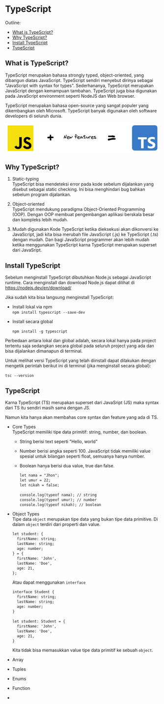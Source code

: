 # TypeScript <!-- omit in toc -->

Outline:
- [What is TypeScript?](#what-is-typescript)
- [Why TypeScript?](#why-typescript)
- [Install TypeScript](#install-typescript)
- [TypeScript](#typescript)

## What is TypeScript?
 
TypeScript merupakan bahasa strongly typed, object-oriented, yang dibangun diatas JavaScript. TypeScript sendiri menyebut dirinya sebagai "JavaScript with syntax for types". Sederhananya, TypeScript merupakan JavaScript dengan kemampuan tambahan. TypeScript juga bisa digunakan pada JavaScript environment seperti NodeJS dan Web browser.

TypeScript merupakan bahasa open-source yang sangat populer yang dikembangkan oleh Microsoft. TypeScript banyak digunakan oleh software developers di seluruh dunia.

!["TS"](materi-bootcamp/../Ts.png)

## Why TypeScript?

1. Static-typing  
   TypeScript bisa mendeteksi error pada kode sebelum  dijalankan yang disebut sebagai static checking. Ini bisa menghindari bug bahkan sebelum program dijalankan.

2. Object-oriented  
   TypeScript mendukung paradigma Object-Oriented Programming (OOP). Dengan OOP membuat pengembangan aplikasi berskala besar dan kompleks lebih mudah.

3. Mudah digunakan
   Kode TypeScript ketika dieksekusi akan dikonversi ke JavaScript, jadi kita bisa merubah file JavaScript (.js) ke TypeScript (.ts) dengan mudah. Dan bagi JavaScript programmer akan lebih mudah ketika menggunakan TypeScript karna TypeScript merupakan superset dari JavaSript.

## Install TypeScript

Sebelum menginstall TypeScript dibutuhkan Node.js sebagai JavaScript runtime. Cara menginstall dan download Node.js dapat dilihat di https://nodejs.dev/en/download/

Jika sudah kita bisa langsung menginstall TypeScript:

* Install lokal via npm  
  ```npm install typescript --save-dev```

* Install secara global  
  
  ```npm install -g typescript```

Perbedaan antara lokal dan global adalah, secara lokal hanya pada project tertentu saja sedangkan secara global pada seluruh project yang ada dan bisa dijalankan dimanapun di terminal.

Untuk melihat versi TypeScript yang telah diinstall dapat dilakukan dengan mengetik perintah berikut ini di terminal (jika menginstall secara global):

```tsc --version```

## TypeScript

Karna TypeScript (TS) merupakan superset dari JavaSript (JS) maka syntax dari TS itu sendiri masih sama dengan JS.

Namun kita hanya akan membahas core syntax dan feature yang ada di TS.

- Core Types  
  TypeScript memiliki tipe data primitif: string, number, dan boolean.  
  - String berisi text seperti "Hello, world"
  - Number berisi angka seperti 100. JavaScript tidak memiliki value spesial untuk bilangan seperti float, semuanya hanya number.
  - Boolean hanya berisi dua value, true dan false.  

    ```
    let nama = "Jhon";
    let umur = 22;
    let nikah = false;

    console.log(typeof nama); // string
    console.log(typeof umur); // number
    console.log(typeof nikah); // boolean
    ```

- Object Types  
  Tipe data ``object`` merupakan tipe data yang bukan tipe data primitive. Di dalam ``object`` terdiri dari properti dan value.

  ```
  let student: {
    firstName: string;
    lastName: string;
    age: number;
  } = {
    firstName: 'John',
    lastName: 'Doe',
    age: 21,
  };
  ```

  Atau dapat menggunakan ``interface``

  ```
  interface Student {
    firstName: string;
    lastName: string;
    age: number;
  }

  let student: Student = {
    firstName: 'John',
    lastName: 'Doe',
    age: 21,
  }
  ```

  Kita tidak bisa memasukkan value tipe data primitif ke sebuah ``object``.

- Array
  
- Tuples
- Enums
- Function
- 
